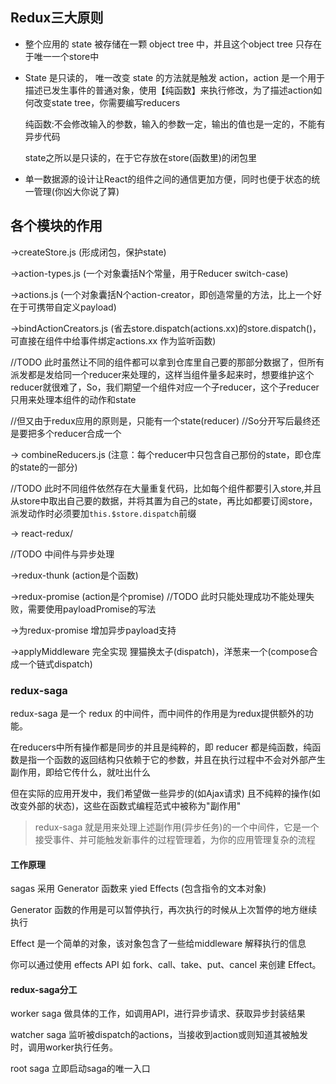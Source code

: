 ## Redux三大原则

- 整个应用的 state 被存储在一颗 object tree 中，并且这个object tree 只存在于唯一一个store中

- State 是只读的， 唯一改变 state 的方法就是触发 action，action 是一个用于描述已发生事件的普通对象，使用【纯函数】来执行修改，为了描述action如何改变state tree，你需要编写reducers

  纯函数:不会修改输入的参数，输入的参数一定，输出的值也是一定的，不能有异步代码

  state之所以是只读的，在于它存放在store(函数里)的闭包里

- 单一数据源的设计让React的组件之间的通信更加方便，同时也便于状态的统一管理(你凶大你说了算)

## 各个模块的作用
->createStore.js (形成闭包，保护state)

->action-types.js (一个对象囊括N个常量，用于Reducer switch-case)

->actions.js (一个对象囊括N个action-creator，即创造常量的方法，比上一个好在于可携带自定义payload)

->bindActionCreators.js (省去store.dispatch(actions.xx)的store.dispatch()，可直接在组件中给事件绑定actions.xx 作为监听函数)

//TODO 此时虽然让不同的组件都可以拿到仓库里自己要的那部分数据了，但所有派发都是发给同一个reducer来处理的，这样当组件量多起来时，想要维护这个reducer就很难了，So，我们期望一个组件对应一个子reducer，这个子reducer只用来处理本组件的动作和state

//但又由于redux应用的原则是，只能有一个state(reducer)
//So分开写后最终还是要把多个reducer合成一个

-> combineReducers.js (注意：每个reducer中只包含自己那份的state，即仓库的state的一部分)

//TODO 此时不同组件依然存在大量重复代码，比如每个组件都要引入store,并且从store中取出自己要的数据，并将其置为自己的state，再比如都要订阅store，派发动作时必须要加`this.$store.dispatch`前缀

-> react-redux/

//TODO 中间件与异步处理

->redux-thunk (action是个函数)

->redux-promise (action是个promise)
//TODO 此时只能处理成功不能处理失败，需要使用payloadPromise的写法

->为redux-promise 增加异步payload支持

->applyMiddleware 完全实现
 狸猫换太子(dispatch)，洋葱来一个(compose合成一个链式dispatch)

### redux-saga
redux-saga 是一个 redux 的中间件，而中间件的作用是为redux提供额外的功能。

在reducers中所有操作都是同步的并且是纯粹的，即 reducer 都是纯函数，纯函数是指一个函数的返回结构只依赖于它的参数，并且在执行过程中不会对外部产生副作用，即给它传什么，就吐出什么

但在实际的应用开发中，我们希望做一些异步的(如Ajax请求) 且不纯粹的操作(如改变外部的状态)，这些在函数式编程范式中被称为"副作用"

>redux-saga 就是用来处理上述副作用(异步任务)的一个中间件，它是一个接受事件、并可能触发新事件的过程管理着，为你的应用管理复杂的流程

#### 工作原理
sagas 采用  Generator 函数来 yied Effects (包含指令的文本对象)

Generator 函数的作用是可以暂停执行，再次执行的时候从上次暂停的地方继续执行

Effect 是一个简单的对象，该对象包含了一些给middleware 解释执行的信息

你可以通过使用 effects API 如 fork、call、take、put、cancel 来创建 Effect。

#### redux-saga分工
worker saga 做具体的工作，如调用API，进行异步请求、获取异步封装结果

watcher saga 监听被dispatch的actions，当接收到action或则知道其被触发时，调用worker执行任务。

root saga 立即启动saga的唯一入口
